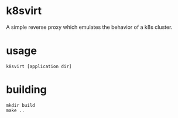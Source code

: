 # k8svirt
A simple reverse proxy which emulates the behavior of a k8s cluster.

# usage
```
k8svirt [application dir]
```

# building
```
mkdir build
make ..
```

